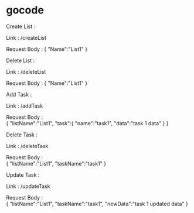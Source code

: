 # gocode
Create List :

Link :  <domain link>/createList

Request Body : 
{
	"Name":"List1"
}

Delete List :

Link :  <domain link>/deleteList

Request Body : 
{
	"Name":"List1"
}

Add Task :

Link : <domain link>/addTask

 Request Body :  
{
	"listName":"List1",
	"task":{
		"name":"task1",
		"data":"task 1 data"
	}
} 

Delete Task :

Link :  <domain link>/deleteTask

Request Body :  
{
	"listName":"List1",
	"taskName":"task1"
}

Update Task :

Link : <domain link>/updateTask

Request Body :  
{
	"listName":"List1",
	"taskName":"task1",
	"newData":"task 1 updated data"
}
